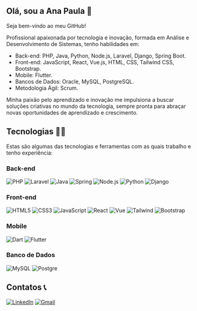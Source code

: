 ## Olá, sou a Ana Paula 👋

Seja bem-vindo ao meu GitHub! 

Profissional apaixonada por tecnologia e inovação, formada em Análise e Desenvolvimento de Sistemas, tenho habilidades em:

- Back-end: PHP, Java, Python, Node.js, Laravel, Django, Spring Boot.
- Front-end: JavaScript, React, Vue.js, HTML, CSS, Tailwind CSS, Bootstrap.
-  Mobile: Flutter.
-  Bancos de Dados: Oracle, MySQL, PostgreSQL.
-  Metodologia Ágil: Scrum.

Minha paixão pelo aprendizado e inovação me impulsiona a buscar soluções criativas no mundo da tecnologia, sempre pronta para abraçar novas oportunidades de aprendizado e crescimento.

## Tecnologias 👩‍💻

Estas são algumas das tecnologias e ferramentas com as quais trabalho e tenho experiência:

### **Back-end**

![PHP](https://img.shields.io/badge/PHP-777BB4?style=for-square&logo=spring&logoColor=white)
![Laravel](https://img.shields.io/badge/Laravel-FF2D20?style=for-square&logo=spring&logo=laravel&logoColor=white)
![Java](https://img.shields.io/badge/-Java-007396?style=for-square&logo=java)
![Spring](https://img.shields.io/badge/-Spring-6DB33F?style=for-square&logo=spring&logoColor=white)
![Node.js](https://img.shields.io/badge/Node.js-43853D?style=for-square&logo=node.js&logoColor=white)
![Python](https://img.shields.io/badge/Python-14354C?style=for-square&logo=spring&logoColor=white)
![Django](https://img.shields.io/badge/Django-092E20?style=for-square&logo=django&logoColor=white)

### **Front-end**

![HTML5](https://img.shields.io/badge/-HTML5-E34F26?style=for-square&logo=html5&logoColor=white)
![CSS3](https://img.shields.io/badge/-CSS3-1572B6?style=for-square&logo=css3)
![JavaScript](https://img.shields.io/badge/-JavaScript-black?style=for-square&logo=javascript)
![React](https://img.shields.io/badge/React-20232A?style=-square&logo=react&logoColor=61DAFB&logoColor=white)
![Vue](https://img.shields.io/badge/Vue.js-35495E?style=-square&logo=vue.js&logoColor=4FC08D&logoColor=white)
![Tailwind](https://img.shields.io/badge/Tailwind_CSS-38B2AC?style=-square&logo=tailwind-css&logoColor=white&logoColor=white)
![Bootstrap](https://img.shields.io/badge/Bootstrap-563D7C?style=-square&logo=bootstrap&logoColor=white&logoColor=white)

### **Mobile**

![Dart](https://img.shields.io/badge/Dart-0175C2?style=for-square&logo=dart&logoColor=white)
![Flutter](https://img.shields.io/badge/Flutter-02569B?style=for-square&logo=flutter&logoColor=white)


### **Banco de Dados**

![MySQL](https://img.shields.io/badge/MySQL-00000F?style=for-square&logo=spring&logoColor=white)
![Postgre](https://img.shields.io/badge/PostgreSQL-316192?style=-square&logo=postgresql&logoColor=white)

## Contatos 📞 

<a href="[https:/www.linkedin.com/in/ana-paula-gomes-guimaraes/](https://www.linkedin.com/in/ana-paula-gomes-guimaraes/)" target="_blank"><img src="https://img.shields.io/badge/-LinkedIn-%230077B5?style=for-the-badge&logo=linkedin&logoColor=white" alt="LinkedIn"></a>
<a href="mailto:anaapgg19@gmail.com" target="_blank"><img src="https://img.shields.io/badge/-Gmail-%23333?style=for-the-badge&logo=gmail&logoColor=white" alt="Gmail"></a>
